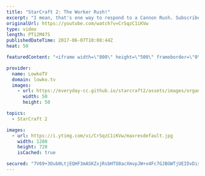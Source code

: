```yaml
---
title: "StarCraft 2: The Worker Rush!"
excerpt: "I mean, that's one way to respond to a Cannon Rush. Subscribe for more videos: http://lowko.tv/youtube More Starcraft 2 casts: https://goo.gl/NG8qAV  Protoss decides to Cannon Rush in the main base of the Zerg. While the main Hatchery isn't under any threat, ClockMaker loses the Spawning Pool. The Zerg"
originalUrl: https://youtube.com/watch?v=CrSqzC1iKVw
type: video
length: PT12M47S
publishedDateTime: 2017-06-07T10:08:44Z
heat: 50

featuredContent: "<iframe width=\"800\" height=\"500\" frameborder=\"0\" src=\"https://www.youtube.com/embed/CrSqzC1iKVw\" allow=\"accelerometer; autoplay; encrypted-media; gyroscope; picture-in-picture\" allowfullscreen></iframe>"

provider:
  name: LowkoTV
  domain: lowko.tv
  images:
    - url: https://everyday-cc.github.io/starcraft2/assets/images/organizations/lowko.tv-50x50.jpg
      width: 50
      height: 50

topics:
  - StarCraft 2

images:
  - url: https://i.ytimg.com/vi/CrSqzC1iKVw/maxresdefault.jpg
    width: 1280
    height: 720
    isCached: true

secured: "7V69+3Oub0LtjEQHF3mASKZxjRsbHTO8acXmvpJW+x4Fc7GJBGWTjUEIDvDiswLiPiWLybdarPwvUerweg7gVXh8VRD5299Lh4HgrAF3UXY062SWDyOgpq9NIh1JRA+z7MbSRxUBVFsopEGkvHSoDUGjGZKzOC8DY9CkMWVP3UGX45xH12s6TxZmH3HDNt/E3PztjGgecKXkKJfMJ5EChjITcq8HwYd5z5rumjJLAsJAXP3IDH6Rci/PoGIdcULwaoLIOFXKP7165tg6V6tOFfYFPzi0erDBO+I0F4enu1/mnnFDWscUsyJYV8qNPqkZE4xGbQ1a3bXTvfmP/IU93GVH1/HtXvt4Ab2vdCjPBQ96F4nsaYbdMr2Z5zJqv9DImEEb4N9dyG7SQeYKfh7PJn/mdXVLPHh8BVDGh+6iRf8=;WgxVcjK+b9yFs/Go5zxq2A=="
---
```


